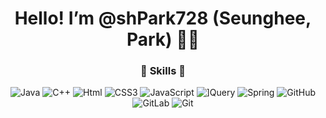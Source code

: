 <h1 align="center"> Hello! I’m @shPark728 (Seunghee, Park) 👋🏻 </h1>

<!---
shPark728/shPark728 is a ✨ special ✨ repository because its `README.md` (this file) appears on your GitHub profile.
You can click the Preview link to take a look at your changes.
--->

<h3 align="center"> 🪬 Skills 🪬 </h3>
<p align="center">
<img alt="Java" src ="https://img.shields.io/badge/Java-007396.svg?&style=for-the-badge&logo=Java&logoColor=white"/> <img alt="C++" src ="https://img.shields.io/badge/C++-00599C.svg?&style=for-the-badge&logo=C++&logoColor=white"/> <img alt="Html" src 
="https://img.shields.io/badge/HTML-E34F26.svg?&style=for-the-badge&logo=HTML5&logoColor=white"/> <img alt="CSS3" src
="https://img.shields.io/badge/CSS3-FF9933.svg?&style=for-the-badge&logo=CSS3&logoColor=white"/> <img alt="JavaScript" src
="https://img.shields.io/badge/JavaScript-F7DF1E.svg?&style=for-the-badge&logo=JavaScript&logoColor=white"/> <img alt="]Query" src
="https://img.shields.io/badge/]Query-31A8FF.svg?&style=for-the-badge&logo=]Query&logoColor=white"/> <img alt="Spring" src
="https://img.shields.io/badge/Spring-6DB33F.svg?&style=for-the-badge&logo=Spring&logoColor=white"/> <img alt="GitHub" src
="https://img.shields.io/badge/GitHub-181717.svg?&style=for-the-badge&logo=GitHub&logoColor=white"/> <img alt="GitLab" src
="https://img.shields.io/badge/GitLab-FC6D26.svg?&style=for-the-badge&logo=GitLab&logoColor=white"/> <img alt="Git" src
="https://img.shields.io/badge/Git-F05032.svg?&style=for-the-badge&logo=Git&logoColor=white"/>
</p>
